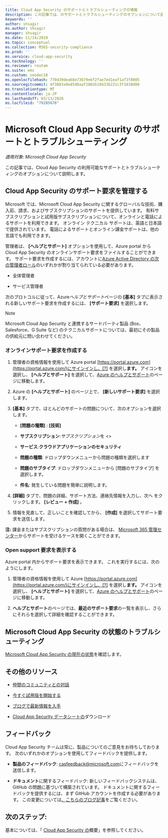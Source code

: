 ```yaml
---
title: Cloud App Security のサポートとトラブルシューティングの情報
description: この記事では、のサポートとトラブルシューティングのオプションについて説明し Microsoft Cloud App Security
keywords: ''
author: shsagir
ms.author: shsagir
manager: shsagir
ms.date: 11/14/2019
ms.topic: conceptual
ms.collection: M365-security-compliance
ms.prod: ''
ms.service: cloud-app-security
ms.technology: ''
ms.reviewer: reutam
ms.suite: ems
ms.custom: seodec18
ms.openlocfilehash: 770439dea68e73679ebf2fae7ed1eaf1af3f8005
ms.sourcegitcommit: 4f3883a9e85d0aaf2802b10433b221c3f1838d88
ms.translationtype: MT
ms.contentlocale: ja-JP
ms.lasthandoff: 03/13/2020
ms.locfileid: "79285676"
---
```

# <a name="support-and-troubleshooting-microsoft-cloud-app-security"></a>Microsoft Cloud App Security のサポートとトラブルシューティング

*適用対象: Microsoft Cloud App Security*

この記事では、Cloud App Security の利用可能なサポートとトラブルシューティングのオプションについて説明します。

## <a name="manage-support-requests-for-cloud-app-security"></a>Cloud App Security のサポート要求を管理する

Microsoft では、Microsoft Cloud App Security に関するグローバルな技術、購入前、請求、およびサブスクリプションのサポートを提供しています。 有料サブスクリプションと試用版サブスクリプションについて、オンラインと電話によるサポートを利用できます。 オンライン テクニカル サポートは、英語と日本語で提供されています。 電話によるサポートとオンライン課金サポートは、他の言語でも利用できます。

管理者は、 **[ヘルプとサポート]** オプションを使用して、Azure portal から Cloud App Security のオンラインサポート要求をファイルすることができます。 サポート要求を作成するには、アカウントに[Azure Active Directory の次の管理者ロール](https://docs.microsoft.com/azure/active-directory/active-directory-assign-admin-roles-azure-portal)のいずれかが割り当てられている必要があります。

* 全体管理者

* サービス管理者

次のプロトコルに従って、Azure*ヘルプとサポート*ページの **[基本]** タブに表示される新しいサポート要求を作成するには、 **[サポート要求]** を選択します。

>[!NOTE]
> Microsoft Cloud App Security と連携するサードパーティ製品 (Box、Salesforce、G Suite など) のテクニカルサポートについては、最初にその製品の供給元に問い合わせてください。

### <a name="create-an-online-support-request"></a>オンラインサポート要求を作成する

1. 管理者の資格情報を使用して Azure portal [https://portal.azure.com](https://portal.azure.com/)にサインインし、[?] を選択し**ます。** アイコンを選択し、 **[ヘルプとサポート]** を選択して、[Azure のヘルプとサポート](https://ms.portal.azure.com/#blade/Microsoft_Azure_Support/HelpAndSupportBlade/overview)のページに移動します。

2. Azure の **[ヘルプとサポート]** のページ上で、 **[新しいサポート要求]** を選択します。

3. **[基本]** タブで、ほとんどのサポートの問題について、次のオプションを選択します。

    * **[問題の種類]** : **[技術]**

    * **サブスクリプション**:*サブスクリプション*を \<\>

    * **サービス**:**クラウドアプリケーションのセキュリティ**

    * **問題の種類**: ドロップダウンメニューから問題の種類を選択します

    * **問題のサブタイプ**: ドロップダウンメニューから [問題のサブタイプ] を選択します。

    * **件名**: 発生している問題を簡単に説明します。

4. **[詳細]** タブで、問題の詳細、サポート方法、連絡先情報を入力し、次へ をクリックします。 **[レビュー + 作成]** 。

5. 情報を見直して、正しいことを確認してから、 **[作成]** を選択してサポート要求を送信します。

**注:** 課金またはサブスクリプションの質問がある場合は、 [Microsoft 365 管理センター](https://admin.microsoft.com/Support/SupportEntry.aspx)からサポートを受けるケースを開くことができます。

### <a name="view-open-support-requests"></a>Open support 要求を表示する

Azure portal 内からサポート要求を表示できます。 これを実行するには、次のようにします。

1. 管理者の資格情報を使用して Azure [https://portal.azure.com](https://portal.azure.com/)にサインインし、[?] を選択し**ます。** アイコンを選択し、 **[ヘルプとサポート]** を選択して、[Azure のヘルプとサポート](https://ms.portal.azure.com/#blade/Microsoft_Azure_Support/HelpAndSupportBlade/overview)のページに移動します。

2. **ヘルプとサポート**のページでは、**最近のサポート要求**の一覧を表示し、さらにそれらを選択して詳細を確認することができます。

## <a name="troubleshooting-microsoft-cloud-app-security-status"></a>Microsoft Cloud App Security の状態のトラブルシューティング

[Microsoft Cloud App Security の現在の状態](https://status.cloudappsecurity.com/)を確認します。

## <a name="additional-resources"></a>その他のリソース

* [仲間のコミュニティとの対話](https://techcommunity.microsoft.com/t5/Microsoft-Cloud-App-Security/bd-p/MicrosoftCloudAppSecurity)

* [今すぐ試用版を開始する](https://signup.microsoft.com/Signup?OfferId=757c4c34-d589-46e4-9579-120bba5c92ed&ali=1)

* [ブログで最新情報を入手](https://techcommunity.microsoft.com/t5/Enterprise-Mobility-Security/bg-p/enterprisemobilityandsecurity/label-name/Microsoft%20Cloud%20App%20Security)

* [Cloud App Security データシートの](https://download.microsoft.com/download/E/F/E/EFE908F8-7EDB-4244-8039-67BA574186CC/Microsoft_Cloud_App_Security_eBook.pdf)ダウンロード

## <a name="feedback"></a>フィードバック

Cloud App Security チームは常に、製品についてのご意見をお待ちしております。 次のいずれかのオプションを使用してフィードバックを提供します。

* **製品のフィードバック**: [casfeedback@microsoft.com](mailto:casfeedback@microsoft.com)にフィードバックを送信します。

* **ドキュメント**に関するフィードバック: 新しいフィードバックシステムは、GitHub の問題に基づいて構築されています。 ドキュメントに関するフィードバックを提供するには、まず GitHub アカウントを作成する必要があります。 この変更については[、こちらのブログ記事](https://docs.microsoft.com/teamblog/a-new-feedback-system-is-coming-to-docs)をご覧ください。

## <a name="next-steps"></a>次のステップ:

基本については、「 [Cloud App Security の](getting-started-with-cloud-app-security.md)概要」を参照してください。
